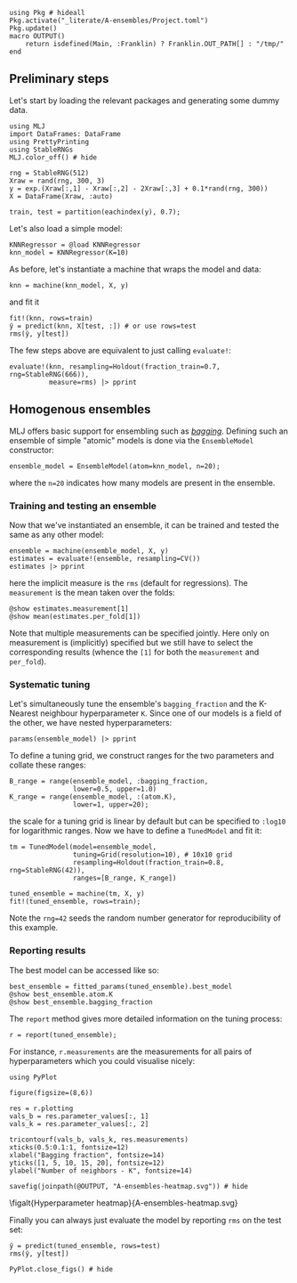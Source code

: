 <!--This file was generated, do not modify it.-->
```julia:ex1
using Pkg # hideall
Pkg.activate("_literate/A-ensembles/Project.toml")
Pkg.update()
macro OUTPUT()
    return isdefined(Main, :Franklin) ? Franklin.OUT_PATH[] : "/tmp/"
end
```

## Preliminary steps

Let's start by loading the relevant packages and generating some dummy data.

```julia:ex2
using MLJ
import DataFrames: DataFrame
using PrettyPrinting
using StableRNGs
MLJ.color_off() # hide

rng = StableRNG(512)
Xraw = rand(rng, 300, 3)
y = exp.(Xraw[:,1] - Xraw[:,2] - 2Xraw[:,3] + 0.1*rand(rng, 300))
X = DataFrame(Xraw, :auto)

train, test = partition(eachindex(y), 0.7);
```

Let's also load a simple model:

```julia:ex3
KNNRegressor = @load KNNRegressor
knn_model = KNNRegressor(K=10)
```

As before, let's instantiate a machine that wraps the model and data:

```julia:ex4
knn = machine(knn_model, X, y)
```

and fit it

```julia:ex5
fit!(knn, rows=train)
ŷ = predict(knn, X[test, :]) # or use rows=test
rms(ŷ, y[test])
```

The few steps above are equivalent to just calling `evaluate!`:

```julia:ex6
evaluate!(knn, resampling=Holdout(fraction_train=0.7, rng=StableRNG(666)),
          measure=rms) |> pprint
```

## Homogenous ensembles

MLJ offers basic support for ensembling such as [_bagging_](https://en.wikipedia.org/wiki/Bootstrap_aggregating).
Defining such an ensemble of simple "atomic" models is done via the `EnsembleModel` constructor:

```julia:ex7
ensemble_model = EnsembleModel(atom=knn_model, n=20);
```

where the `n=20` indicates how many models are present in the ensemble.

### Training and testing an ensemble

Now that we've instantiated an ensemble, it can be trained and tested the same as any other model:

```julia:ex8
ensemble = machine(ensemble_model, X, y)
estimates = evaluate!(ensemble, resampling=CV())
estimates |> pprint
```

here the implicit measure is the `rms` (default for regressions). The `measurement` is the mean taken over the folds:

```julia:ex9
@show estimates.measurement[1]
@show mean(estimates.per_fold[1])
```

Note that multiple measurements can be specified jointly. Here only on measurement is (implicitly) specified but we still have to select the corresponding results (whence the `[1]` for both  the `measurement` and `per_fold`).

### Systematic tuning

Let's simultaneously tune the ensemble's `bagging_fraction` and the K-Nearest neighbour hyperparameter `K`. Since one of our models is  a field of the  other, we have nested hyperparameters:

```julia:ex10
params(ensemble_model) |> pprint
```

To define a tuning grid, we construct ranges for the two parameters and collate these ranges:

```julia:ex11
B_range = range(ensemble_model, :bagging_fraction,
                lower=0.5, upper=1.0)
K_range = range(ensemble_model, :(atom.K),
                lower=1, upper=20);
```

the scale for a tuning grid is linear by default but can be specified to `:log10` for logarithmic ranges.
Now we have to define a `TunedModel` and fit it:

```julia:ex12
tm = TunedModel(model=ensemble_model,
                tuning=Grid(resolution=10), # 10x10 grid
                resampling=Holdout(fraction_train=0.8, rng=StableRNG(42)),
                ranges=[B_range, K_range])

tuned_ensemble = machine(tm, X, y)
fit!(tuned_ensemble, rows=train);
```

Note the `rng=42` seeds the random number generator for reproducibility of this example.

### Reporting results

The best model can be accessed like so:

```julia:ex13
best_ensemble = fitted_params(tuned_ensemble).best_model
@show best_ensemble.atom.K
@show best_ensemble.bagging_fraction
```

The `report` method gives more detailed information on the tuning process:

```julia:ex14
r = report(tuned_ensemble);
```

For instance, `r.measurements` are the measurements for all pairs of hyperparameters which you could visualise nicely:

```julia:ex15
using PyPlot

figure(figsize=(8,6))

res = r.plotting
vals_b = res.parameter_values[:, 1]
vals_k = res.parameter_values[:, 2]

tricontourf(vals_b, vals_k, res.measurements)
xticks(0.5:0.1:1, fontsize=12)
xlabel("Bagging fraction", fontsize=14)
yticks([1, 5, 10, 15, 20], fontsize=12)
ylabel("Number of neighbors - K", fontsize=14)

savefig(joinpath(@OUTPUT, "A-ensembles-heatmap.svg")) # hide
```

\figalt{Hyperparameter heatmap}{A-ensembles-heatmap.svg}

Finally you can always just evaluate the model by reporting `rms` on the test set:

```julia:ex16
ŷ = predict(tuned_ensemble, rows=test)
rms(ŷ, y[test])

PyPlot.close_figs() # hide
```

